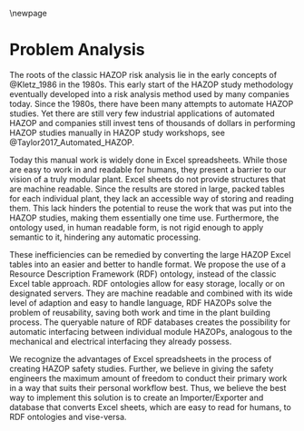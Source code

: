 \newpage

# Problem Analysis

The roots of the classic HAZOP risk analysis lie in the early concepts of @Kletz_1986 in the 1980s. This early start of the HAZOP study methodology eventually developed into a risk analysis method used by many companies today. Since the 1980s, there have been many attempts to automate HAZOP studies. Yet there are still very few industrial applications of automated HAZOP and companies still invest tens of thousands of dollars in performing HAZOP studies manually in HAZOP study workshops, see @Taylor2017_Automated_HAZOP.

Today this manual work is widely done in Excel spreadsheets. While those are easy to work in and readable for humans, they present a barrier to our vision of a truly modular plant. Excel sheets do not provide structures that are machine readable. Since the results are stored in large, packed tables for each individual plant, they lack an accessible way of storing and reading them. This lack hinders the potential to reuse the work that was put into the HAZOP studies, making them essentially one time use. Furthermore, the ontology used, in human readable form, is not rigid enough to apply semantic to it, hindering any automatic processing.

These inefficiencies can be remedied by converting the large HAZOP Excel tables into an easier and better to handle format. We propose the use of a Resource Description Framework (RDF) ontology, instead of the classic Excel table approach. RDF ontologies allow for easy storage, locally or on designated servers. They are machine readable and combined with its wide level of adaption and easy to handle language, RDF HAZOPs solve the problem of reusability, saving both work and time in the plant building process. The queryable nature of RDF databases creates the possibility for automatic interfacing between individual module HAZOPs, analogous to the mechanical and electrical interfacing they already possess.

We recognize the advantages of Excel spreadsheets in the process of creating HAZOP safety studies. Further, we believe in giving the safety engineers the maximum amount of freedom to conduct their primary work in a way that suits their personal workflow best. Thus, we believe the best way to implement this solution is to create an Importer/Exporter and database that converts Excel sheets, which are easy to read for humans, to RDF ontologies and vise-versa.
